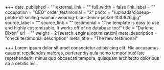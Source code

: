 +++
date_published = ""
external_link = ""
full_width = false
link_label = ""
occupation = "CEO"
order_testimonial = "2"
photo = "/uploads/closeup-photo-of-smiling-woman-wearing-blue-denim-jacket-1130626.jpg"
source_label = ""
source_link = ""
testimonial = "The template is easy to use and highly customizable. It works off of no database too!"
title = "Darlene Dixon"
url = ""
weight = 2
[search_engine_optimization]
meta_description = "check testimonial description"
meta_title = "The new testimonal"

+++
Lorem ipsum dolor sit amet consectetur adipisicing elit. Hic accusamus quaerat repellendus maiores, perferendis quia nemo temporibus! Iste reprehenderit, minus quo obcaecati tempora, quisquam architecto doloribus ab a debitis nisi.